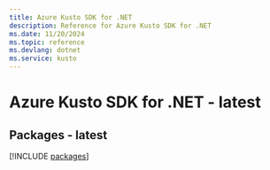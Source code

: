 ```yaml
---
title: Azure Kusto SDK for .NET
description: Reference for Azure Kusto SDK for .NET
ms.date: 11/20/2024
ms.topic: reference
ms.devlang: dotnet
ms.service: kusto
---
```

# Azure Kusto SDK for .NET - latest
## Packages - latest
[!INCLUDE [packages](kusto-index.md)]